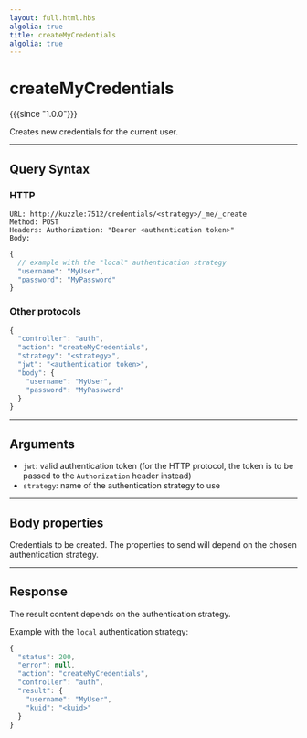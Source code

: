 ```yaml
---
layout: full.html.hbs
algolia: true
title: createMyCredentials
algolia: true
---
```


# createMyCredentials

{{{since "1.0.0"}}}

Creates new credentials for the current user.

---

## Query Syntax

### HTTP

```http
URL: http://kuzzle:7512/credentials/<strategy>/_me/_create
Method: POST  
Headers: Authorization: "Bearer <authentication token>"  
Body:
```

```js
{
  // example with the "local" authentication strategy
  "username": "MyUser",
  "password": "MyPassword"
}
```


### Other protocols

```js
{
  "controller": "auth",
  "action": "createMyCredentials",
  "strategy": "<strategy>",
  "jwt": "<authentication token>",
  "body": {
    "username": "MyUser",
    "password": "MyPassword"
  }
}
```

---

## Arguments

* `jwt`: valid authentication token (for the HTTP protocol, the token is to be passed to the `Authorization` header instead)
* `strategy`: name of the authentication strategy to use

---

## Body properties

Credentials to be created. The properties to send will depend on the chosen authentication strategy.

---

## Response

The result content depends on the authentication strategy. 

Example with the `local` authentication strategy:

```js
{
  "status": 200,
  "error": null,
  "action": "createMyCredentials",
  "controller": "auth",
  "result": {
    "username": "MyUser",
    "kuid": "<kuid>"
  }
}
```
